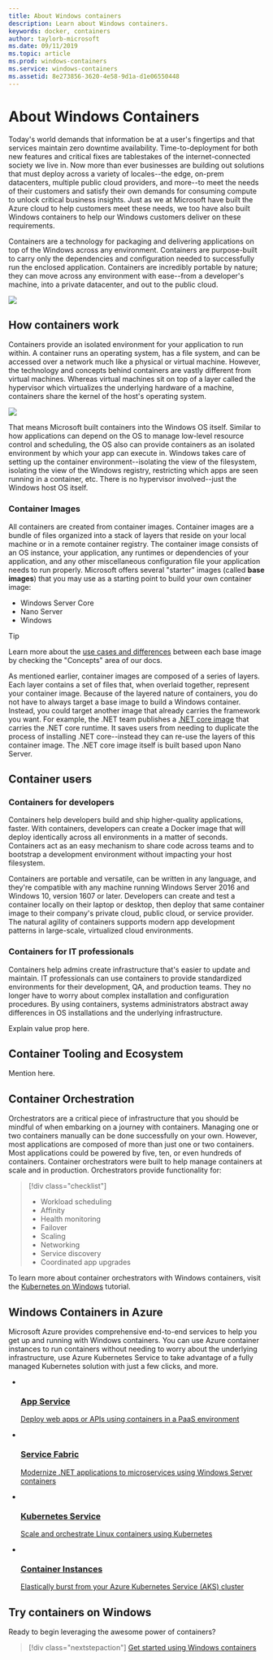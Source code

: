 ```yaml
---
title: About Windows containers
description: Learn about Windows containers.
keywords: docker, containers
author: taylorb-microsoft
ms.date: 09/11/2019
ms.topic: article
ms.prod: windows-containers
ms.service: windows-containers
ms.assetid: 8e273856-3620-4e58-9d1a-d1e06550448
---
```

# About Windows Containers

Today's world demands that information be at a user's fingertips and that services maintain zero downtime availability. Time-to-deployment for both new features and critical fixes are tablestakes of the internet-connected society we live in. Now more than ever businesses are building out solutions that must deploy across a variety of locales--the edge, on-prem datacenters, multiple public cloud providers, and more--to meet the needs of their customers and satisfy their own demands for consuming compute to unlock critical business insights. Just as we at Microsoft have built the Azure cloud to help customers meet these needs, we too have also built Windows containers to help our Windows customers deliver on these requirements.

Containers are a technology for packaging and delivering applications on top of the Windows across any environment. Containers are purpose-built to carry only the dependencies and configuration needed to successfully run the enclosed application. Containers are incredibly portable by nature; they can move across any environment with ease--from a developer's machine, into a private datacenter, and out to the public cloud.

![](media/about-3-box.png)


## How containers work

Containers provide an isolated environment for your application to run within. A container runs an operating system, has a file system, and can be accessed over a network much like a physical or virtual machine. However, the technology and concepts behind containers are vastly different from virtual machines. Whereas virtual machines sit on top of a layer called the hypervisor which virtualizes the underlying hardware of a machine, containers share the kernel of the host's operating system.

![](media/container-arch.png)

That means Microsoft built containers into the Windows OS itself. Similar to how applications can depend on the OS to manage low-level resource control and scheduling, the OS also can provide containers as an isolated environment by which your app can execute in. Windows takes care of setting up the container environment--isolating the view of the filesystem, isolating the view of the Windows registry, restricting which apps are seen running in a container, etc. There is no hypervisor involved--just the Windows host OS itself.

### Container Images

All containers are created from container images. Container images are a bundle of files organized into a stack of layers that reside on your local machine or in a remote container registry. The container image consists of an OS instance, your application, any runtimes or dependencies of your application, and any other miscellaneous configuration file your application needs to run properly. Microsoft offers several "starter" images (called **base images**) that you may use as a starting point to build your own container image:

* Windows Server Core
* Nano Server
* Windows

> [!TIP]
> Learn more about the [use cases and differences]() between each base image by checking the "Concepts" area of our docs.

As mentioned earlier, container images are composed of a series of layers. Each layer contains a set of files that, when overlaid together, represent your container image. Because of the layered nature of containers, you do not have to always target a base image to build a Windows container. Instead, you could target another image that already carries the framework you want. For example, the .NET team publishes a [.NET core image](https://hub.docker.com/_/microsoft-dotnet-core) that carries the .NET core runtime. It saves users from needing to duplicate the process of installing .NET core--instead they can re-use the layers of this container image. The .NET core image itself is built based upon Nano Server.

## Container users

### Containers for developers

Containers help developers build and ship higher-quality applications, faster. With containers, developers can create a Docker image that will deploy identically across all environments in a matter of seconds. Containers act as an easy mechanism to share code across teams and to bootstrap a development environment without impacting your host filesystem.

Containers are portable and versatile, can be written in any language, and they're compatible with any machine running Windows Server 2016 and Windows 10, version 1607 or later. Developers can create and test a container locally on their laptop or desktop, then deploy that same container image to their company's private cloud, public cloud, or service provider. The natural agility of containers supports modern app development patterns in large-scale, virtualized cloud environments.

### Containers for IT professionals

Containers help admins create infrastructure that's easier to update and maintain. IT professionals can use containers to provide standardized environments for their development, QA, and production teams. They no longer have to worry about complex installation and configuration procedures. By using containers, systems administrators abstract away differences in OS installations and the underlying infrastructure.

Explain value prop here.

## Container Tooling and Ecosystem

Mention here.

## Container Orchestration

Orchestrators are a critical piece of infrastructure that you should be mindful of when embarking on a journey with containers. Managing one or two containers manually can be done successfully on your own. However, most applications are composed of more than just one or two containers. Most applications could be powered by five, ten, or even hundreds of containers. Container orchestrators were built to help manage containers at scale and in production. Orchestrators provide functionality for:

> [!div class="checklist"]
> * Workload scheduling
> * Affinity
> * Health monitoring
> * Failover
> * Scaling
> * Networking
> * Service discovery
> * Coordinated app upgrades

To learn more about container orchestrators with Windows containers, visit the [Kubernetes on Windows](../kubernetes/getting-started-kubernetes-windows.md) tutorial.

## Windows Containers in Azure

Microsoft Azure provides comprehensive end-to-end services to help you get up and running with Windows containers. You can use Azure container instances to run containers without needing to worry about the underlying infrastructure, use Azure Kubernetes Service to take advantage of a fully managed Kubernetes solution with just a few clicks, and more.

<ul class="columns is-multiline has-margin-left-none has-margin-bottom-none has-padding-top-medium">
    <li class="column is-one-quarter has-padding-top-small-mobile has-padding-bottom-small">
        <a class="is-undecorated is-full-height is-block"
            href="https://docs.microsoft.com/en-us/azure/app-service/app-service-web-get-started-windows-container" data-linktype="external">
            <article class="card has-outline-hover is-relative is-fullheight">
                    <div class="cardImageOuter">
                        <div class="cardImage centered has-padding-top-medium has-padding-bottom-medium has-padding-left-medium has-padding-right-medium">
                            <img src="media/appservice.svg" alt="" data-linktype="relative-path">
                        </div>
                    </div>
                <div class="card-content has-text-overflow-ellipsis">
                    <div class="has-padding-bottom-none">
                        <h3 class="is-size-4 has-margin-top-none has-margin-bottom-none has-text-primary">App Service</h3>
                    </div>
                    <div class="is-size-7 has-margin-top-small has-line-height-reset">
                        <p>Deploy web apps or APIs using containers in a PaaS environment</p>
                    </div>
                </div>
            </article>
        </a>
    </li>
    <li class="column is-one-quarter has-padding-top-small-mobile has-padding-bottom-small">
        <a class="is-undecorated is-full-height is-block"
            href="https://docs.microsoft.com/en-us/azure/service-fabric/service-fabric-quickstart-containers" data-linktype="external">
            <article class="card has-outline-hover is-relative is-fullheight">
                    <div class="cardImageOuter">
                        <div class="cardImage centered has-padding-top-medium has-padding-bottom-medium has-padding-left-medium has-padding-right-medium">
                            <img src="media/fabric.svg" alt="" data-linktype="relative-path">
                        </div>
                    </div>
                <div class="card-content has-text-overflow-ellipsis">
                    <div class="has-padding-bottom-none">
                        <h3 class="is-size-4 has-margin-top-none has-margin-bottom-none has-text-primary">Service Fabric</h3>
                    </div>
                    <div class="is-size-7 has-margin-top-small has-line-height-reset">
                        <p>Modernize .NET applications to microservices using Windows Server containers</p>
                    </div>
                </div>
            </article>
        </a>
    </li>
    <li class="column is-one-quarter has-padding-top-small-mobile has-padding-bottom-small">
        <a class="is-undecorated is-full-height is-block"
            href="https://docs.microsoft.com/en-us/azure/aks/windows-container-cli" data-linktype="external">
            <article class="card has-outline-hover is-relative is-fullheight">
                    <div class="cardImageOuter">
                        <div class="cardImage centered has-padding-top-medium has-padding-bottom-medium has-padding-left-medium has-padding-right-medium">
                            <img src="media/containerservice.svg" alt="" data-linktype="relative-path">
                        </div>
                    </div>
                <div class="card-content has-text-overflow-ellipsis">
                    <div class="has-padding-bottom-none">
                        <h3 class="is-size-4 has-margin-top-none has-margin-bottom-none has-text-primary">Kubernetes Service</h3>
                    </div>
                    <div class="is-size-7 has-margin-top-small has-line-height-reset">
                        <p>Scale and orchestrate Linux containers using Kubernetes</p>
                    </div>
                </div>
            </article>
        </a>
    </li>
    <li class="column is-one-quarter has-padding-top-small-mobile has-padding-bottom-small">
        <a class="is-undecorated is-full-height is-block"
            href="https://docs.microsoft.com/en-us/azure/container-instances/container-instances-overview#linux-and-windows-containers" data-linktype="external">
            <article class="card has-outline-hover is-relative is-fullheight">
                    <div class="cardImageOuter">
                        <div class="cardImage centered has-padding-top-medium has-padding-bottom-medium has-padding-left-medium has-padding-right-medium">
                            <img src="media/containerinstances.svg" alt="" data-linktype="relative-path">
                        </div>
                    </div>
                <div class="card-content has-text-overflow-ellipsis">
                    <div class="has-padding-bottom-none">
                        <h3 class="is-size-4 has-margin-top-none has-margin-bottom-none has-text-primary">Container Instances</h3>
                    </div>
                    <div class="is-size-7 has-margin-top-small has-line-height-reset">
                        <p>Elastically burst from your Azure Kubernetes Service (AKS) cluster</p>
                    </div>
                </div>
            </article>
        </a>
    </li>
</ul>

## Try containers on Windows

Ready to begin leveraging the awesome power of containers?

> [!div class="nextstepaction"]
> [Get started using Windows containers](../quick-start/quick-start-windows-10.md)

